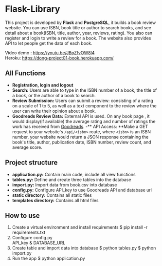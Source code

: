 # Flask-Library
This project is developed by **Flask** and **PostgreSQL**, it builds a book review website. You can use ISBN, book title or author to search books, and see detail about a book(ISBN, title, author, year, reviews, rating). You also can register and login to write a review for a book. The website also provides API to let people get the data of each book.

Video demo : https://youtu.be/JBpZfvOW8l4   
Heroku: https://dong-project01-book.herokuapp.com/    

## All Functions
- **Registration, login and logout**
- **Search:** Users are able to type in the ISBN number of a book, the title of a book, or the author of a book to search.
- **Review Submission:** Users can submit a review: consisting of a rating on a scale of 1 to 5, as well as a text component to the review where the user can write their opinion about a book. 
- **Goodreads Review Data:** External API is used. On any book page , it would display(if available) the average rating and number of ratings the work has received from [Goodreads](https://www.goodreads.com/api).
-** API Access: **Make a GET request to your website's `/api/<isbn>` route, where `<isbn>` is an ISBN number, your website would return a JSON response containing the book's title, author, publication date, ISBN number, review count, and average score.

## Project structure
- **application.py:** Contain main code, include all view functions
- **tables.py:** Define and create three tables into the database
- **import.py:** Import data from book.csv into database
- **config.py:** Configure API_key to use Goodreads API and database url
- **static directory:** Contains all static files
- **templates directory:** Contains all html files

## How to use

1. Create a virtual environment and install requirements
$ pip install -r requirements.txt      
2. Configure config.py   
API_key & DATABASE_URL
3. Create table and import data into database
$ python tables.py
$ python import.py
4. Run the app
$ python application.py
